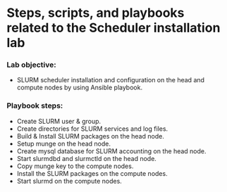 # Steps, scripts, and playbooks related to the Scheduler installation lab 

### Lab objective: 

- SLURM scheduler installation and configuration on the head and compute nodes by using Ansible playbook.

### Playbook steps:

- Create SLURM user & group.
- Create directories for SLURM services and log files.
- Build & Install SLURM packages on the head node.
- Setup munge on the head node.
- Create mysql database for SLURM accounting on the head node.
- Start slurmdbd and slurmctld on the head node.
- Copy munge key to the compute nodes.
- Install the SLURM packages on the compute nodes.
- Start slurmd on the compute nodes.


